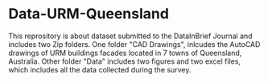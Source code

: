 # Data-URM-Queensland
This reprository is about dataset submitted to the DataInBrief Journal and includes two Zip folders.
One folder "CAD Drawings", inlcudes the AutoCAD drawings of URM buildings facades located in 7 towns of Queensland, Australia.
Other folder "Data" includes two figures and two excel files, which includes all the data collected during the survey. 

